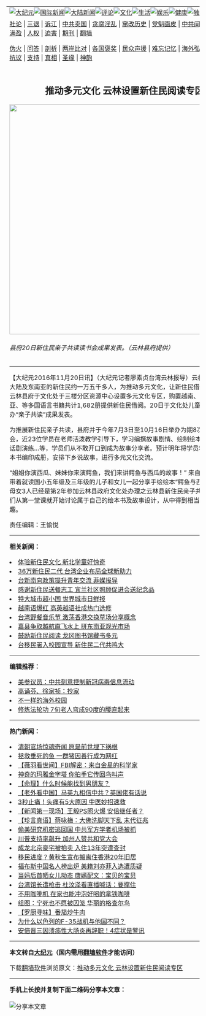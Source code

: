 <a name="1" id="1" target="_blank"></a><span id="1"></span>
<table align=center border="0"><tr><td colspan="2" VALIGN=TOP><a href="https://github.com/vebhse3774/djy/blob/master/gb/nsc413.md#1"><img src="https://raw.githubusercontent.com/vebhse3774/www/master/t/djy/1.jpg" title="大纪元"></a><a href="https://github.com/vebhse3774/djy/blob/master/gb/n24hr.md#1"><img src="https://raw.githubusercontent.com/vebhse3774/www/master/t/djy/3.jpg" title="国际新闻"></a><a href="https://github.com/vebhse3774/djy/blob/master/gb/nsc413.md#1"><img src="https://raw.githubusercontent.com/vebhse3774/www/master/t/djy/4.jpg" title="大陆新闻"></a><a href="https://github.com/vebhse3774/djy/blob/master/gb/news392.md#1"><img src="https://raw.githubusercontent.com/vebhse3774/www/master/t/djy/5.jpg" title="评论"></a><a href="https://github.com/vebhse3774/djy/blob/master/gb/news2007.md#1"><img src="https://raw.githubusercontent.com/vebhse3774/www/master/t/djy/6.jpg" title="文化"></a><a href="https://github.com/vebhse3774/djy/blob/master/gb/news2008.md#1"><img src="https://raw.githubusercontent.com/vebhse3774/www/master/t/djy/7.jpg" title="生活"></a><a href="https://github.com/vebhse3774/djy/blob/master/gb/ncyule.md#1"><img src="https://raw.githubusercontent.com/vebhse3774/www/master/t/djy/8.jpg" title="娱乐"></a><a href="https://github.com/vebhse3774/djy/blob/master/gb/nsc1002.md#1"><img src="https://raw.githubusercontent.com/vebhse3774/www/master/t/djy/9.jpg" title="健康"><a href="https://github.com/vebhse3774/djy/blob/master/gb/nf6092.md#1"><img src="https://raw.githubusercontent.com/vebhse3774/www/master/t/djy/10a.jpg" title="独家"></a><a href="https://github.com/vebhse3774/djy/blob/master/gb/nf4514.md#1"><img src="https://raw.githubusercontent.com/vebhse3774/www/master/t/djy/12a.jpg" title="头条"></a></td></tr>
<tr><td colspan="2" VALIGN=TOP><a target="_blank" href="https://github.com/vebhse3774/djy/blob/master/gb/9p.md#1">社论</a> | <a target="_blank" href="https://github.com/vebhse3774/djy/blob/master/gb/nf5657.md#1">三退</a> | <a target="_blank" href="https://github.com/vebhse3774/djy/blob/master/gb/nf6124.md#1">诉江</a> | <a target="_blank" href="https://github.com/vebhse3774/djy/blob/master/gb/nf1176117.md#1">中共卖国</a> | <a target="_blank" href="https://github.com/vebhse3774/djy/blob/master/gb/nf5773.md#1">贪腐淫乱</a> | <a target="_blank" href="https://github.com/vebhse3774/djy/blob/master/gb/nf1176115.md#1">窜改历史</a> | <a target="_blank" href="https://github.com/vebhse3774/djy/blob/master/gb/nf1176107.md#1">党魁画皮</a> | <a target="_blank" href="https://github.com/vebhse3774/djy/blob/master/gb/nf1320400.md#1">中共间谍</a> | <a target="_blank" href="https://github.com/vebhse3774/djy/blob/master/gb/nf1176114.md#1">破坏传统</a> | <a target="_blank" href="https://github.com/vebhse3774/ntdtv/blob/master/gb/prog447_1.md#1">恶贯满盈</a> | <a target="_blank" href="https://github.com/vebhse3774/djy/blob/master/gb/ncid278.md#1">人权</a> | <a target="_blank" href="https://github.com/vebhse3774/djy/blob/master/gb/nf1176111.md#1">迫害</a> | <a target="_blank" href="https://gitlab.com/szzdlab/mh-qikan/blob/master/README.md#1">期刊</a> | <a target="_blank" href="https://github.com/vebhse3774/www/blob/master/README.md?zsrh#8">翻墙</a></p><p><a target="_blank" href="https://github.com/vebhse3774/djy/blob/master/gb/nf5562.md#1">伪火</a> | <a target="_blank" href="https://github.com/vebhse3774/djy/blob/master/gb/nf4378.md#1">问答</a> | <a target="_blank" href="https://github.com/vebhse3774/djy/blob/master/gb/nf5792.md#1">剖析</a> | <a target="_blank" href="https://github.com/vebhse3774/djy/blob/master/gb/nf5735.md#1">两岸比对</a> | <a target="_blank" href="https://github.com/vebhse3774/djy/blob/master/gb/nf6119.md#1">各国褒奖</a> | <a target="_blank" href="https://github.com/vebhse3774/djy/blob/master/gb/nf6120.md#1">民众声援</a> | <a target="_blank" href="https://github.com/vebhse3774/djy/blob/master/gb/nf1188594.md#1">难忘记忆</a> | <a target="_blank" href="https://github.com/vebhse3774/djy/blob/master/gb/nf3180.md#1">海外弘传</a> | <a target="_blank" href="https://github.com/vebhse3774/djy/blob/master/gb/nf5410.md#1">万人上访</a> | <a target="_blank" href="https://github.com/vebhse3774/ntdtv/blob/master/gb/prog1530_1.md#1">和平抗议</a> | <a target="_blank" href="https://github.com/vebhse3774/djy/blob/master/gb/nf4386.md#1">支持</a> | <a target="_blank" href="https://github.com/vebhse3774/djy/blob/master/gb/nf4389.md#1">真相</a> | <a target="_blank" href="https://github.com/vebhse3774/djy/blob/master/gb/nf5790.md#1">圣缘</a> | <a target="_blank" href="https://github.com/vebhse3774/djy/blob/master/gb/nf4786.md#1">神韵</a></td></tr>
<tr><td VALIGN=TOP width="626"><h2 align=center>推动多元文化 云林设置新住民阅读专区</h2>
<img width="600" src="https://i.epochtimes.com/assets/uploads/2016/11/1611200611552357-600x400.jpg" />
<h6>县府20日新住民亲子共读读书会成果发表。（云林县府提供）
</h6>
<hr>
<p>【大纪元2016年11月20日讯】（大纪元记者廖素贞台湾云林报导）云林县来自中国大陆及东南亚的<ahref="https://github.com/vebhse3774/djy/blob/master/gb/tag/%E6%96%B0%E4%BD%8F%E6%B0%91.md#1">新住民</a>约一万五千多人，为推动<ahref="https://github.com/vebhse3774/djy/blob/master/gb/tag/%E5%A4%9A%E5%85%83%E6%96%87%E5%8C%96.md#1">多元文化</a>，让<ahref="https://github.com/vebhse3774/djy/blob/master/gb/tag/%E6%96%B0%E4%BD%8F%E6%B0%91.md#1">新住民</a>借阅读解乡愁，<ahref="https://github.com/vebhse3774/djy/blob/master/gb/tag/%E4%BA%91%E6%9E%97%E5%8E%BF%E5%BA%9C.md#1">云林县府</a>于文化处于三楼分区资源中心设置多元文化专区，购置越南、印尼、马来西亚、等多国语言书籍共计1,682册提供新住民借阅。20日于文化处儿童阅览室举办“亲子共读”成果发表。</p>
<p>为推展新住民亲子共读，县府并于今年7月3日至10月16日举办为期8次24时的读书会，近23位学员在老师活泼教学引导下，学习编撰故事剧情、绘制绘本、制作道具、话剧演练…等，学员们从不敢开口到成为故事分享者。预计明年将学员精心手作的绘本书编印成册，安排下乡说故事，进行<ahref="https://github.com/vebhse3774/djy/blob/master/gb/tag/%E5%A4%9A%E5%85%83%E6%96%87%E5%8C%96.md#1">多元文化</a>交流。</p>
<p>“姐姐你演西瓜、妹妹你来演鳄鱼，我们来讲鳄鱼与西瓜的故事！” 来自越南的刘红草带着就读国小五年级及三年级的儿子和女儿一起分享手绘绘本“鳄鱼与西瓜”的故事，母女3人已经是第2年参加云林县政府文化处办理之云林县新住民亲子共读读书会，她们从第一堂课就开始讨论属于自己的绘本书及故事设计，从中得到相当大的阅读乐趣。</p>
<p>责任编辑：王愉悦</p>

<hr>


<strong>相关新闻：</strong>
<li><a href="https://github.com/vebhse3774/djy/blob/master/gb/16/10/18/n8409390.md#1">体验新住民文化 新北学童好惊奇</a></li>
<li><a href="https://github.com/vebhse3774/djy/blob/master/gb/16/10/19/n8412680.md#1">36万新住民二代 台湾企业布局全球新助力</a></li>
<li><a href="https://github.com/vebhse3774/djy/blob/master/gb/16/10/22/n8420782.md#1">台新南向政策提升青年交流 菲媒报导</a></li>
<li><a href="https://github.com/vebhse3774/djy/blob/master/gb/16/10/25/n8429885.md#1">感谢新住民送餐志工 宜兰社区照顾促进会送纪念品</a></li>
<li><a href="https://github.com/vebhse3774/djy/blob/master/gb/16/10/31/n8445372.md#1">特大城市超小国 世界城巿日鲜报</a></li>
<li><a href="https://github.com/vebhse3774/djy/blob/master/gb/16/10/31/n8446820.md#1">越南语爆红 高英越语社成热门选修</a></li>
<li><a href="https://github.com/vebhse3774/djy/blob/master/gb/16/11/6/n8465053.md#1">台湾野餐音乐节 激荡香港交换草场分享概念</a></li>
<li><a href="https://github.com/vebhse3774/djy/blob/master/gb/16/11/6/n8466061.md#1">嘉县争取越航直飞水上 拼东南亚观光市场</a></li>
<li><a href="https://github.com/vebhse3774/djy/blob/master/gb/16/11/10/n8481401.md#1">鼓励新住民阅读 龙冈图书馆藏书多元</a></li>
<li><a href="https://github.com/vebhse3774/djy/blob/master/gb/16/11/14/n8492255.md#1">台移民署入校园宣导  新住民二代共鸣大</a></li>
<hr>


<strong>编辑推荐：</strong>
<li><a href="https://github.com/onzhi266/djy/blob/master/gb/20/2/22/n11887949.md#1">美参议员：中共刻意控制新冠病毒信息流动</a></li>
<li><a href="https://github.com/tsiac2612/djy/blob/master/gb/18/2/13/n10139001.md#1" target="_blank">高诵芬、徐家祯：抄家</a></li><li><a href="https://github.com/vebhse3774/djy/blob/master/gb/18/6/9/n10469652.md?dfh#1" target="_blank">不一样的海外校园</a></li><li><a href="https://github.com/tsiac2612/djy/blob/master/gb/16/3/11/n4660107.md#1" target="_blank">修炼法轮功 7旬老人弯成90度的腰直起来</a></li>
<hr>

<strong>热门新闻：</strong>
<li><a href="https://github.com/vebhse3774/djy/blob/master/gb/20/8/23/n12352151.md#1">清朝官场惊魂奇闻 原是前世埋下祸根</a></li>
<li><a href="https://github.com/vebhse3774/djy/blob/master/gb/20/8/28/n12363346.md#1">拯救垂死的鱼 一群猪因善行成为网红</a></li>
<li><a href="https://github.com/vebhse3774/djy/blob/master/gb/20/8/29/n12366370.md#1">【薇羽看世间】FBI解密：来自金星的科学家</a></li>
<li><a href="https://github.com/vebhse3774/djy/blob/master/gb/20/8/26/n12358494.md#1">神奇的玛雅金字塔 你拍手它传回鸟叫声</a></li>
<li><a href="https://github.com/vebhse3774/djy/blob/master/gb/20/8/10/n12318960.md#1">【命理】什么时候能找到男朋友？</a></li>
<li><a href="https://github.com/vebhse3774/djy/blob/master/gb/20/8/29/n12366746.md#1">【老外看中国】马英九相信中共？英国佬有话说</a></li>
<li><a href="https://github.com/vebhse3774/djy/blob/master/gb/20/8/28/n12365218.md#1">3秒止痛！头痛有5大原因 中医妙招速救</a></li>
<li><a href="https://github.com/vebhse3774/djy/blob/master/gb/20/8/29/n12366125.md#1">【新闻第一现场】王毅PS照火爆 安倍继任者？</a></li>
<li><a href="https://github.com/vebhse3774/djy/blob/master/gb/20/8/28/n12364079.md#1">【珍言真语】蔡咏梅：大佛洗脚天下乱 末代征兆</a></li>
<li><a href="https://github.com/vebhse3774/djy/blob/master/gb/20/8/29/n12365460.md#1">偷美研究机密逃回国 中共军方学者机场被抓</a></li>
<li><a href="https://github.com/vebhse3774/djy/blob/master/gb/20/8/29/n12365540.md#1">川普支持率飙升 加州人赞共和党大会</a></li>
<li><a href="https://github.com/vebhse3774/djy/blob/master/gb/20/8/28/n12365016.md#1">成龙北京豪宅被拍卖 入住13年突遭查封</a></li>
<li><a href="https://github.com/vebhse3774/djy/blob/master/gb/20/8/30/n12368200.md#1">移民进度？黄秋生宣布搬离住香港20年旧居</a></li>
<li><a href="https://github.com/vebhse3774/djy/blob/master/gb/20/8/27/n12362661.md#1">福布斯中国名人榜出炉 美籍刘亦菲入选遭质疑</a></li>
<li><a href="https://github.com/vebhse3774/djy/blob/master/gb/20/8/30/n12368618.md#1">当妈后首晒女儿动态 唐嫣配文：宝贝的宝贝</a></li>
<li><a href="https://github.com/vebhse3774/djy/blob/master/gb/20/8/28/n12365345.md#1">台湾馆长遭枪击 杜汶泽看直播喊话：要撑住</a></li>
<li><a href="https://github.com/vebhse3774/djy/blob/master/gb/20/8/28/n12363545.md#1">不用咖啡机 在家也能冲泡好喝的拿铁咖啡</a></li>
<li><a href="https://github.com/vebhse3774/djy/blob/master/gb/20/8/26/n12359734.md#1">组图：宁死也不愿被囚笼 华丽的格查尔鸟</a></li>
<li><a href="https://github.com/vebhse3774/djy/blob/master/gb/20/8/25/n12357051.md#1">【罗厨寻味】番茄炒牛肉</a></li>
<li><a href="https://github.com/vebhse3774/djy/blob/master/gb/20/8/30/n12367461.md#1">为什么以色列的F-35战机与他国不同？</a></li>
<li><a href="https://github.com/vebhse3774/djy/blob/master/gb/20/8/28/n12363975.md#1">安倍晋三因溃疡性大肠炎再辞职！4症状是警讯</a></li>
<hr>

<strong>本文转自<a href="https://www.epochtimes.com">大纪元</a>（国内需用<a href="https://github.com/vebhse3774/www/blob/master/README.md#8">翻墙软件</a>才能访问）</strong><p>下载<a href="https://github.com/vebhse3774/www/blob/master/README.md#8">翻墙软件</a>浏览原文：<a href="https://www.epochtimes.com/gb/16/11/20/n8510477.htm">推动多元文化 云林设置新住民阅读专区</a></p><hr>

<strong>手机上长按并复制下面二维码分享本文章：</strong><br><br><img src="http://www.szzd.org/v.php?action=qrcode&url=https://github.com/vebhse3774/djy/blob/master/gb/16/11/20/n8510477.md%231" title="分享本文章"></td><td VALIGN=TOP><a href="https://github.com/vebhse3774/djy/blob/master/gb/16/1/21/n4622075.md?dfh#1" target="_blank"><img src="https://raw.githubusercontent.com/vebhse3774/djy/master/gb/300/wei-f1.jpg" title="中共的伪火骗局"  alt="中共的伪火骗局"></a><br><a href="https://github.com/vebhse3774/www/blob/master/README.md?dfh#9" target="_blank"><img src="https://raw.githubusercontent.com/vebhse3774/djy/master/gb/300/yong-h.jpg" title="永恒的见证"  alt="永恒的见证"></a><br><a href="https://github.com/vebhse3774/djy/blob/master/gb/13/9/29/n3974789.md?dfh#1" target="_blank"><img src="https://raw.githubusercontent.com/vebhse3774/djy/master/gb/300/shang-lnz.jpg" title="善良女子被中共投男牢"  alt="善良女子被中共投男牢"></a><br><a href="https://github.com/vebhse3774/djy/blob/master/gb/16/3/16/n4663449.md?dfh#1" target="_blank"><img src="https://raw.githubusercontent.com/vebhse3774/djy/master/gb/300/huo-z3.jpg" title="警卫目击活摘器官"  alt="警卫目击活摘器官"></a><br><a href="https://github.com/vebhse3774/djy/blob/master/gb/16/8/7/n8177641.md?dfh#1" target="_blank"><img src="https://raw.githubusercontent.com/vebhse3774/djy/master/gb/300/huo-z4.jpg" title="证人描述活摘恐怖"  alt="证人描述活摘恐怖"></a><br><a href="https://github.com/vebhse3774/djy/blob/master/gb/10/4/19/n2881569.md?dfh#1" target="_blank"><img src="https://raw.githubusercontent.com/vebhse3774/djy/master/gb/300/huo-z1.jpg" title="揭开活摘器官黑幕"  alt="揭开活摘器官黑幕"></a><br><a href="https://github.com/vebhse3774/djy/blob/master/gb/10/11/7/n3077476.md?dfh#1" target="_blank"><img src="https://raw.githubusercontent.com/vebhse3774/djy/master/gb/300/ma-ks.jpg" title="马克思的成魔之路"  alt="马克思的成魔之路"></a><br><a href="https://github.com/vebhse3774/djy/blob/master/gb/14/6/9/n4173977.md?dfh#1" target="_blank"><img src="https://raw.githubusercontent.com/vebhse3774/djy/master/gb/300/chang-zs.jpg" title="藏字石 蕴天机"  alt="藏字石 蕴天机"></a><br><a href="https://github.com/vebhse3774/djy/blob/master/gb/18/5/10/n10381511.md?dfh#1" target="_blank"><img src="https://raw.githubusercontent.com/vebhse3774/djy/master/gb/300/st1.jpg" title="关注3亿人三退"  alt="关注3亿人三退"></a><br><a href="https://github.com/vebhse3774/djy/blob/master/gb/18/3/21/n10237682.md?dfh#1" target="_blank"><img src="https://raw.githubusercontent.com/vebhse3774/djy/master/gb/300/jie-t.jpg" title="解体中共复兴中华"  alt="解体中共复兴中华"></a><br><a href="https://github.com/vebhse3774/djy/blob/master/gb/9/2/9/n2422991.md?dfh#1" target="_blank"><img src="https://raw.githubusercontent.com/vebhse3774/djy/master/gb/300/gao-zs.jpg" title="中共迫害良心律师"  alt="中共迫害良心律师"></a><br><a href="https://github.com/vebhse3774/djy/blob/master/gb/18/12/9/n10900044.md?dfh#1" target="_blank"><img src="https://raw.githubusercontent.com/vebhse3774/djy/master/gb/300/sj1.jpg" title="303万人举报江泽民"  alt="303万人举报江泽民"></a><br><a href="https://github.com/vebhse3774/djy/blob/master/gb/18/8/28/n10672014.md?dfh#1" target="_blank"><img src="https://raw.githubusercontent.com/vebhse3774/djy/master/gb/300/sj2.jpg" title="这些官员为何起诉江泽民"  alt="这些官员为何起诉江泽民"></a><br><a href="https://github.com/vebhse3774/djy/blob/master/gb/8/12/18/n2367165.md?dfh#1" target="_blank"><img src="https://raw.githubusercontent.com/vebhse3774/djy/master/gb/300/liangan.jpg" title="海峡两岸的强烈对比"  alt="海峡两岸的强烈对比"></a><br><a href="https://github.com/vebhse3774/djy/blob/master/gb/15/12/10/n4593139.md?dfh#1" target="_blank"><img src="https://raw.githubusercontent.com/vebhse3774/djy/master/gb/300/jia-ndzl.jpg" title="加拿大总理的贺信"  alt="加拿大总理的贺信"></a><br><a href="https://github.com/vebhse3774/djy/blob/master/gb/11/6/17/n3289382.md?dfh#1" target="_blank"><img src="https://raw.githubusercontent.com/vebhse3774/djy/master/gb/300/xiao-wd.jpg" title="探寻真相兼听则明"  alt="探寻真相兼听则明"></a><br><a href="https://github.com/vebhse3774/djy/blob/master/gb/18/10/27/n10812623.md?dfh#1" target="_blank"><img src="https://raw.githubusercontent.com/vebhse3774/djy/master/gb/300/yindu.jpg" title="印度媒体报道东方"  alt="印度媒体报道东方"></a><br><a href="https://github.com/vebhse3774/djy/blob/master/gb/18/6/9/n10469652.md?dfh#1" target="_blank"><img src="https://raw.githubusercontent.com/vebhse3774/djy/master/gb/300/xie-j.jpg" title="不一样的海外校园"  alt="不一样的海外校园"></a><br><a href="https://github.com/vebhse3774/djy/blob/master/gb/7/4/5/n1669415.md?dfh#1" target="_blank"><img src="https://raw.githubusercontent.com/vebhse3774/djy/master/gb/300/li-up.jpg" title="从大师到徒弟的传奇"  alt="从大师到徒弟的传奇"></a><br><a href="https://github.com/vebhse3774/djy/blob/master/gb/17/5/26/n9191512.md?dfh#1" target="_blank"><img src="https://raw.githubusercontent.com/vebhse3774/djy/master/gb/300/zfl2.jpg" title="亿万人与东方一本奇书"  alt="亿万人与东方一本奇书"></a><br><a href="https://github.com/vebhse3774/djy/blob/master/gb/13/11/27/n4020290.md?dfh#1" target="_blank"><img src="https://raw.githubusercontent.com/vebhse3774/djy/master/gb/300/zhen-h.jpg" title="大陆见不到的震撼场面"  alt="大陆见不到的震撼场面"></a><br><a href="https://github.com/vebhse3774/djy/blob/master/gb/15/7/17/n4482910.md?dfh#1" target="_blank"><img src="https://raw.githubusercontent.com/vebhse3774/djy/master/gb/300/dalu-sk.jpg" title="人心向善 大陆当初盛况"  alt="人心向善 大陆当初盛况"></a><br><a href="https://github.com/vebhse3774/djy/blob/master/gb/19/1/5/n10955468.md?dfh#1" target="_blank"><img src="https://raw.githubusercontent.com/vebhse3774/djy/master/gb/300/zfl1.jpg" title="追寻真理 这书讲什么"  alt="追寻真理 这书讲什么"></a><br><a href="https://github.com/vebhse3774/www/blob/master/README.md?dfh#1" target="_blank"><img src="https://raw.githubusercontent.com/vebhse3774/djy/master/gb/300/fq1.jpg" title="下载免费翻墙软件"  alt="下载免费翻墙软件"></a><br></td></tr></table>
